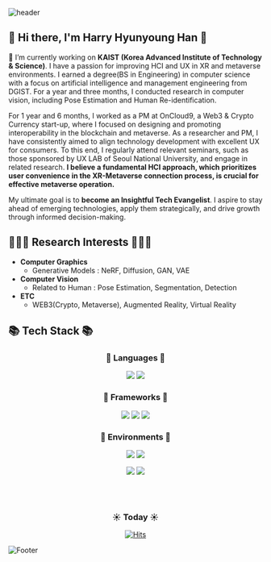 ![header](https://capsule-render.vercel.app/api?type=Waving&color=auto&height=200&section=header&text=Harry's%20GitHub&fontSize=40)

## 👋 Hi there, I'm Harry Hyunyoung Han 👋
🔭 I’m currently working on **KAIST (Korea Advanced Institute of Technology & Science)**. I have a passion for improving HCI and UX in XR and metaverse environments. I earned a degree(BS in Engineering) in computer science with a focus on artificial intelligence and management engineering from DGIST. For a year and three months, I conducted research in computer vision, including Pose Estimation and Human Re-identification.

For 1 year and 6 months, I worked as a PM at OnCloud9, a Web3 & Crypto Currency start-up, where I focused on designing and promoting interoperability in the blockchain and metaverse. As a researcher and PM, I have consistently aimed to align technology development with excellent UX for consumers. To this end, I regularly attend relevant seminars, such as those sponsored by UX LAB of Seoul National University, and engage in related research. **I believe a fundamental HCI approach, which prioritizes user convenience in the XR-Metaverse connection process, is crucial for effective metaverse operation.**

My ultimate goal is to **become an Insightful Tech Evangelist**. I aspire to stay ahead of emerging technologies, apply them strategically, and drive growth through informed decision-making.


## 🧑🏻‍💻 Research Interests 🧑🏻‍💻
- **Computer Graphics**
    - Generative Models : NeRF, Diffusion, GAN, VAE
- **Computer Vision**
    - Related to Human : Pose Estimation, Segmentation, Detection
- **ETC**
    - WEB3(Crypto, Metaverse), Augmented Reality, Virtual Reality


## 📚 Tech Stack 📚

<!-- Central Align -->
<div align=center>

### 📖 Languages 📖
<img src="https://img.shields.io/badge/Python-3776AB?style=plastic&logo=Python&logoColor=white"/> <img src="https://img.shields.io/badge/C++-00599C?style=plastic&logo=C++&logoColor=white"/><br> 

### 🔗 Frameworks 🔗
<img src="https://img.shields.io/badge/Pytorch-EE4C2C?style=plastic&logo=PyTorch&logoColor=white"/> <img src="https://img.shields.io/badge/Opencv-5C3EE8?style=plastic&logo=OpenCV&logoColor=white"/> <img src="https://img.shields.io/badge/Tensorflow-FF6F00?style=plastic&logo=Tensorflow&logoColor=white"/><br> 

### 🦕 Environments 🦕
<img src="https://img.shields.io/badge/Visual Studio Code-007ACC?style=plastic&logo=Visual Studio Code&logoColor=white"/> <img src="https://img.shields.io/badge/Jupyter-F37626?style=plastic&logo=Jupyter&logoColor=white"/> 

<!-- GitHub Stats & MUL -->
<img src="https://github-readme-stats.vercel.app/api?username=h0han&show_icons=true&theme=dracula"> <img src="https://github-readme-stats.vercel.app/api/top-langs/?username=h0han&hide=html,css&layout=compact"> 

<!-- ## 🔗 Personal Links 🔗
<a href="https://www.linkedin.com/in/hyhan/"><img src="https://img.shields.io/badge/LinkedIn-0A66C2?style=plastic&logo=LinkedIn&logoColor=white"></a> 
<a herf="hyhan.dev@gmail.com"><img src="https://img.shields.io/badge/Gmail-EA4335?style=plastic&logo=Gmail&logoColor=white"></a>
<a th herf="@{https://twitter.com/harryonnx}"><img src="https://img.shields.io/badge/Twitter-1DA1F2?style=plastic&logo=Twitter&logoColor=white"></a> -->

<br><br>
### ☀️ Today ☀️
[![Hits](https://hits.seeyoufarm.com/api/count/incr/badge.svg?url=https%3A%2F%2Fgithub.com%2Fh0han%2Fhit-counter&count_bg=%2398B4DD&title_bg=%23707070&icon=&icon_color=%23E7E7E7&title=hits&edge_flat=false)](https://hits.seeyoufarm.com)

</div>

![Footer](https://capsule-render.vercel.app/api?type=waving&color=auto&height=200&section=footer)

<!--
**h0han/h0han** is a ✨ _special_ ✨ repository because its `README.md` (this file) appears on your GitHub profile.

Here are some ideas to get you started:

- 🔭 I’m currently working on ...
- 🌱 I’m currently learning ...
- 👯 I’m looking to collaborate on ...
- 🤔 I’m looking for help with ...
- 💬 Ask me about ...
- 📫 How to reach me: ...
- 😄 Pronouns: ...
- ⚡ Fun fact: ...
-->
